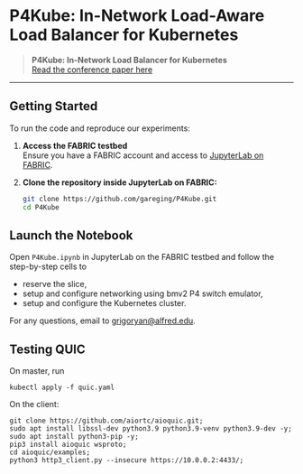 # P4Kube: In-Network Load-Aware Load Balancer for Kubernetes

> **P4Kube: In-Network Load Balancer for Kubernetes**  
> [Read the conference paper here](https://scholar.google.com/citations?view_op=view_citation&hl=en&user=D8zUvAMAAAAJ&sortby=pubdate&citation_for_view=D8zUvAMAAAAJ:3fE2CSJIrl8C)

---

## Getting Started

To run the code and reproduce our experiments:

1. **Access the FABRIC testbed**  
   Ensure you have a FABRIC account and access to [JupyterLab on FABRIC](https://learn.fabric-testbed.net/).

2. **Clone the repository inside JupyterLab on FABRIC:**
   ```bash
   git clone https://github.com/gareging/P4Kube.git
   cd P4Kube

## Launch the Notebook

Open `P4Kube.ipynb` in JupyterLab on the FABRIC testbed and follow the step-by-step cells to 
- reserve the slice,
- setup and configure networking using bmv2 P4 switch emulator,
- setup and configure the Kubernetes cluster.

For any questions, email to grigoryan@alfred.edu.

## Testing QUIC

On master, run 

   ```
   kubectl apply -f quic.yaml
   ```

On the client:

   ```
   git clone https://github.com/aiortc/aioquic.git;
   sudo apt install libssl-dev python3.9 python3.9-venv python3.9-dev -y;
   sudo apt install python3-pip -y;
   pip3 install aioquic wsproto;
   cd aioquic/examples;
   python3 http3_client.py --insecure https://10.0.0.2:4433/;
   ```

